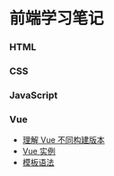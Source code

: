 # 前端学习笔记

### HTML

### CSS

### JavaScript

### Vue

- [理解 Vue 不同构建版本](./Vue/build-version.md)
- [Vue 实例](./Vue/instance.md)
- [模板语法](./Vue/template-syntax.md)




